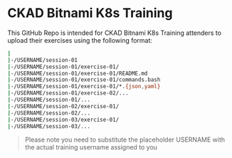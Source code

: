 # CKAD Bitnami K8s Training

This GitHub Repo is intended for CKAD Bitnami K8s Training attenders to upload their exercises using the following format:

```bash
|
|-/USERNAME/session-01
|-/USERNAME/session-01/exercise-01/
|-/USERNAME/session-01/exercise-01/README.md
|-/USERNAME/session-01/exercise-01/commands.bash
|-/USERNAME/session-01/exercise-01/*.{json,yaml}
|-/USERNAME/session-01/exercise-02/...
|-/USERNAME/session-01/...
|-/USERNAME/session-02/exercise-01/
|-/USERNAME/session-02/...
|-/USERNAME/session-03/exercise-01/
|-/USERNAME/session-03/...
```

> Please note you need to substitute the placeholder USERNAME with the actual training username assigned to you
